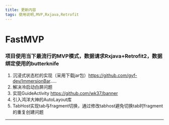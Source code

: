 ```yaml
---
title: 更新内容
tags: 使用说明,MVP,Rxjava,Retrofit
---
```



# FastMVP


### 项目使用当下最流行的MVP模式，数据请求Rxjava+Retrofit2，数据绑定使用的butterknife 

1. 沉浸式状态栏的实现（采用下载jar包）https://github.com/gyf-dev/ImmersionBar.....
2. 解决冷启动白屏问题
3. 实现GuideActivity  https://github.com/wk37/banner
4. 引入鸿洋大神的AutoLayout库 
5. TabHost实现tab与fragment切换，通过修改tabhost避免切换tab时fragment的重复创建问题




___

